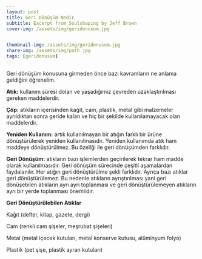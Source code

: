 ```yaml
---
layout: post
title: Geri Dönüşüm Nedir
subtitle: Excerpt from Soulshaping by Jeff Brown
cover-img: /assets/img/geridonusum.jpg


thumbnail-img: /assets/img/geridonusum.jpg
share-img: /assets/img/path.jpg
tags: [geridonusum]
---
```


Geri dönüşüm konusuna girmeden önce bazı kavramların ne anlama geldiğini öğrenelim. 

**Atık:** kullanım süresi dolan ve yaşadığımız çevreden uzaklaştırılması gereken maddelerdir.

**Çöp:** atıkların içerisinden kağıt, cam, plastik, metal gibi malzemeler ayrıldıktan sonra geride kalan ve hiç bir şekilde kullanılamayacak olan maddelerdir.

**Yeniden Kullanım:** artık kullanılmayan bir atığın farklı bir ürüne dönüştürülerek yeniden kullanılmasıdır. Yeniden kullanımda atık ham maddeye dönüştürülmez. Bu özellği ile geri dönüşümden farklıdır.

**Geri Dönüşüm:** atıkların bazı işlemlerden geçirilerek tekrar ham madde olarak kullanılmasıdır. Geri dönüşüm sürecinde çeşitli aşamalardan faydalanılır. Her atığın geri dönüştürülme şekli farklıdır. Ayrıca bazı atıklar geri dönüştürülemez. Bu nedenle atıkların ayrıştırılması yani geri dönüşebilen atıkların ayrı ayrı toplanması ve geri dönüştürülemeyen atıkların ayrı bir yerde toplanması önemlidir.

**Geri Dönüştürülebilen Atıklar**

Kağıt (defter, kitap, gazete, dergi)

Cam (renkli cam şişeler, meşrubat şişeleri)

Metal (metal içecek kutuları, metal konserve kutusu, alüminyum folyo)

Plastik (pet şişe, plastik ayran kutuları)

